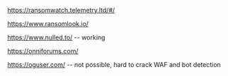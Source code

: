 https://ransomwatch.telemetry.ltd/#/

https://www.ransomlook.io/

https://www.nulled.to/ -- working

https://onniforums.com/

https://oguser.com/ -- not possible, hard to crack WAF and bot detection
